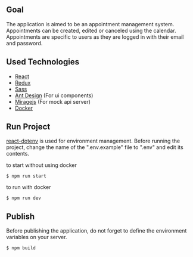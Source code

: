 ## Goal

The application is aimed to be an appointment management system. Appointments can be created, edited or canceled using the calendar. Appointments are specific to users as they are logged in with their email and password.

## Used Technologies

- [React](https://reactjs.org/)
- [Redux](https://redux.js.org/)
- [Sass](https://sass-lang.com/)
- [Ant Design](https://ant.design/) (For ui components)
- [Miragejs](https://miragejs.com/) (For mock api server)
- [Docker](https://www.docker.com/)

## Run Project

[react-dotenv](https://www.npmjs.com/package/react-dotenv) is used for environment management. Before running the project, change the name of the ".env.example" file to ".env" and edit its contents.

to start without using docker

    $ npm run start

to run with docker

    $ npm run dev

## Publish

Before publishing the application, do not forget to define the environment variables on your server.

    $ npm build
